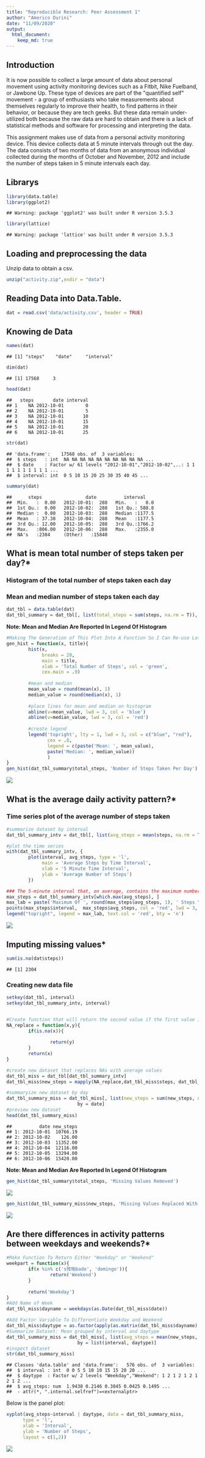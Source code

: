 ```yaml
---
title: "Reproducible Research: Peer Assessment 1"
author: "Americo Durini"
date: "11/09/2020"
output: 
  html_document:
    keep_md: true
---
```


## Introduction
It is now possible to collect a large amount of data about personal movement 
using activity monitoring devices such as a Fitbit, Nike Fuelband, or Jawbone Up. 
These type of devices are part of the "quantified self" movement - a group of 
enthusiasts who take measurements about themselves regularly to improve their 
health, to find patterns in their behavior, or because they are tech geeks. 
But these data remain under-utilized both because the raw data are hard to obtain 
and there is a lack of statistical methods and software for processing and 
interpreting the data.

This assignment makes use of data from a personal activity monitoring device. 
This device collects data at 5 minute intervals through out the day. 
The data consists of two months of data from an anonymous individual collected 
during the months of October and November, 2012 and include the number of steps 
taken in 5 minute intervals each day.

## Librarys

```r
library(data.table)
library(ggplot2)
```

```
## Warning: package 'ggplot2' was built under R version 3.5.3
```

```r
library(lattice)
```

```
## Warning: package 'lattice' was built under R version 3.5.3
```

## Loading and preprocessing the data

Unzip data to obtain a csv.

```r
unzip("activity.zip",exdir = "data")
```

## Reading Data into Data.Table. 

```r
dat = read.csv('data/activity.csv', header = TRUE)
```

## Knowing de Data

```r
names(dat)
```

```
## [1] "steps"    "date"     "interval"
```

```r
dim(dat)
```

```
## [1] 17568     3
```

```r
head(dat)
```

```
##   steps       date interval
## 1    NA 2012-10-01        0
## 2    NA 2012-10-01        5
## 3    NA 2012-10-01       10
## 4    NA 2012-10-01       15
## 5    NA 2012-10-01       20
## 6    NA 2012-10-01       25
```

```r
str(dat)
```

```
## 'data.frame':	17568 obs. of  3 variables:
##  $ steps   : int  NA NA NA NA NA NA NA NA NA NA ...
##  $ date    : Factor w/ 61 levels "2012-10-01","2012-10-02",..: 1 1 1 1 1 1 1 1 1 1 ...
##  $ interval: int  0 5 10 15 20 25 30 35 40 45 ...
```

```r
summary(dat)
```

```
##      steps                date          interval     
##  Min.   :  0.00   2012-10-01:  288   Min.   :   0.0  
##  1st Qu.:  0.00   2012-10-02:  288   1st Qu.: 588.8  
##  Median :  0.00   2012-10-03:  288   Median :1177.5  
##  Mean   : 37.38   2012-10-04:  288   Mean   :1177.5  
##  3rd Qu.: 12.00   2012-10-05:  288   3rd Qu.:1766.2  
##  Max.   :806.00   2012-10-06:  288   Max.   :2355.0  
##  NA's   :2304     (Other)   :15840
```

## What is mean total number of steps taken per day?*
### Histogram of the total number of steps taken each day
### Mean and median number of steps taken each day

```r
dat_tbl = data.table(dat)
dat_tbl_summary = dat_tbl[, list(total_steps = sum(steps, na.rm = T)), by = date]
```

**Note: Mean and Median Are Reported In Legend Of Histogram**


```r
#Making The Generation of This Plot Into A Function So I Can Re-use Later
gen_hist = function(x, title){
        hist(x, 
             breaks = 20,
             main = title,
             xlab = 'Total Number of Steps', col = 'green',
             cex.main = .9)
        
        #mean and median
        mean_value = round(mean(x), 1)
        median_value = round(median(x), 1)
        
        #place lines for mean and median on histogram
        abline(v=mean_value, lwd = 3, col = 'blue')
        abline(v=median_value, lwd = 3, col = 'red')
        
        #create legend
        legend('topright', lty = 1, lwd = 3, col = c("blue", "red"),
               cex = .8, 
               legend = c(paste('Mean: ', mean_value),
               paste('Median: ', median_value))
               )
}
gen_hist(dat_tbl_summary$total_steps, 'Number of Steps Taken Per Day')
```

![](PA1_template_files/figure-html/unnamed-chunk-6-1.png)<!-- -->

## What is the average daily activity pattern?*
### Time series plot of the average number of steps taken

```r
#summarize dataset by interval
dat_tbl_summary_intv = dat_tbl[, list(avg_steps = mean(steps, na.rm = T)), by = interval]

#plot the time series
with(dat_tbl_summary_intv, {
        plot(interval, avg_steps, type = 'l',
             main = 'Average Steps by Time Interval',
             xlab = '5 Minute Time Interval',
             ylab = 'Average Number of Steps')
        })

### The 5-minute interval that, on average, contains the maximum number of steps
max_steps = dat_tbl_summary_intv[which.max(avg_steps), ]
max_lab = paste('Maximum Of ', round(max_steps$avg_steps, 1), ' Steps \n On ', max_steps$interval, 'th Time Interval', sep = '')
points(max_steps$interval,  max_steps$avg_steps, col = 'red', lwd = 3, pch = 19)
legend("topright", legend = max_lab, text.col = 'red', bty = 'n')
```

![](PA1_template_files/figure-html/unnamed-chunk-7-1.png)<!-- -->

## Imputing missing values*

```r
sum(is.na(dat$steps))
```

```
## [1] 2304
```

### Creating new data file

```r
setkey(dat_tbl, interval)
setkey(dat_tbl_summary_intv, interval)


#Create function that will return the second value if the first value is NA
NA_replace = function(x,y){
        if(is.na(x)){
                
                return(y)
        }
        return(x)
}

#create new dataset that replaces NAs with average values
dat_tbl_miss = dat_tbl[dat_tbl_summary_intv]
dat_tbl_miss$new_steps = mapply(NA_replace,dat_tbl_miss$steps, dat_tbl_miss$avg_steps)

#summaryize new dataset by day
dat_tbl_summary_miss = dat_tbl_miss[, list(new_steps = sum(new_steps, na.rm = T)), 
                          by = date]
#preview new dataset
head(dat_tbl_summary_miss)
```

```
##          date new_steps
## 1: 2012-10-01  10766.19
## 2: 2012-10-02    126.00
## 3: 2012-10-03  11352.00
## 4: 2012-10-04  12116.00
## 5: 2012-10-05  13294.00
## 6: 2012-10-06  15420.00
```
**Note: Mean and Median Are Reported In Legend Of Histogram**


```r
gen_hist(dat_tbl_summary$total_steps, 'Missing Values Removed')
```

![](PA1_template_files/figure-html/unnamed-chunk-10-1.png)<!-- -->

```r
gen_hist(dat_tbl_summary_miss$new_steps, 'Missing Values Replaced With \n Mean For Interval')
```

![](PA1_template_files/figure-html/unnamed-chunk-10-2.png)<!-- -->

## Are there differences in activity patterns between weekdays and weekends?*


```r
#Make Function To Return Either "Weekday" or "Weekend"
weekpart = function(x){
        if(x %in% c('s攼㸱bado', 'domingo')){
                return('Weekend')
        }
        
        return('Weekday')
}
#Add Name of Week
dat_tbl_miss$dayname = weekdays(as.Date(dat_tbl_miss$date))

#Add Factor Variable To Differentiate Weekday and Weekend
dat_tbl_miss$daytype = as.factor(apply(as.matrix(dat_tbl_miss$dayname), 1, weekpart))
#Summarize Dataset: Mean grouped by interval and daytype
dat_tbl_summary_miss = dat_tbl_miss[, list(avg_steps = mean(new_steps, na.rm = T)), 
                          by = list(interval, daytype)]
#inspect dataset
str(dat_tbl_summary_miss)
```

```
## Classes 'data.table' and 'data.frame':	576 obs. of  3 variables:
##  $ interval : int  0 0 5 5 10 10 15 15 20 20 ...
##  $ daytype  : Factor w/ 2 levels "Weekday","Weekend": 1 2 1 2 1 2 1 2 1 2 ...
##  $ avg_steps: num  1.9438 0.2146 0.3845 0.0425 0.1495 ...
##  - attr(*, ".internal.selfref")=<externalptr>
```

Below is the panel plot:

```r
xyplot(avg_steps~interval | daytype, data = dat_tbl_summary_miss,
      type = 'l',
      xlab = 'Interval',
      ylab = 'Number of Steps',
      layout = c(1,2))
```

![](PA1_template_files/figure-html/unnamed-chunk-12-1.png)<!-- -->
